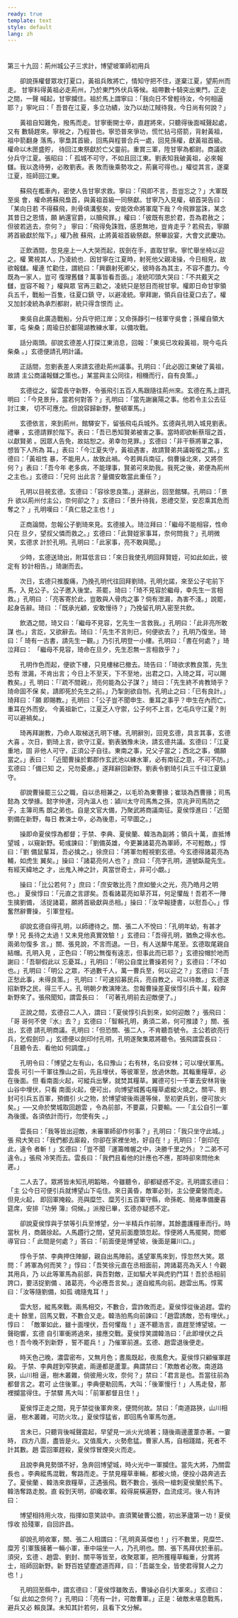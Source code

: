 ```yaml
---
ready: true
template: text
style: default
lang: zh
---
```


# 
第三十九回：荊州城公子三求計，博望坡軍師初用兵

　　卻說孫權督眾攻打夏口，黃祖兵敗將亡，情知守把不住，遂棄江夏，望荊州而走。
甘寧料得黃祖必走荊州，乃於東門外伏兵等候。祖帶數十騎突出東門，正走之間，一聲
喊起，甘寧攔住。祖於馬上謂寧曰：「我向日不曾輕待汝，今何相逼耶？」寧叱曰：「
吾昔在江夏，多立功績，汝乃以劫江賊待我，今日尚有何說？」

　　黃祖自知難免，撥馬而走。甘寧衝開士卒，直趕將來，只聽得後面喊聲起處，又有
數騎趕來。寧視之，乃程普也。寧恐普來爭功，慌忙拈弓搭箭，背射黃祖，祖中箭翻身
落馬，寧梟其首級，回馬與程普合兵一處，回見孫權，獻黃祖首級。權命以木匣盛貯，
待回江東祭獻於亡父靈前。重賞三軍，陞甘寧為都尉。商議欲分兵守江夏。張昭曰：「
孤城不可守，不如且回江東。劉表知我破黃祖，必來報讎。我以逸待勞，必敗劉表。表
敗而後乘勢攻之，荊襄可得也。」權從其言，遂棄江夏，班師回江東。

　　蘇飛在檻車內，密使人告甘寧求救。寧曰：「飛即不言，吾豈忘之？」大軍既至吳
會，權命將蘇飛梟首，與黃祖首級一同祭獻。甘寧乃入見權，頓首哭告曰：「某向日若
不得蘇飛，則骨填溝壑矣，安能效命將軍麾下哉？今飛罪當誅，某念其昔日之恩情，願
納還官爵，以贖飛罪。」權曰：「彼既有恩於君，吾為君赦之；但彼若逃去，奈何？」
寧曰：「飛得免誅戮，感恩無地，豈肯走乎？若飛去，寧願將首級獻於階下。」權乃赦
蘇飛，止將黃祖首級祭獻。祭畢設宴，大會文武慶功。

　　正飲酒間，忽見座上一人大哭而起，拔劍在手，直取甘寧。寧忙舉坐椅以迎之。權
驚視其人，乃凌統也．因甘寧在江夏時，射死他父親凌操，今日相見，故欲報讎。權連
忙勸住，謂統曰：「興霸射死卿父，彼時各為其主，不容不盡力。今既為一家人，豈可
復理舊讎？萬事皆看吾面。」凌統叩頭大哭曰：「不共戴天之讎，豈容不報？」權與眾
官再三勸之，凌統只是怒目而視甘寧。權即日命甘寧領兵五千，戰船一百隻，往夏口鎮
守，以避凌統。寧拜謝，領兵自往夏口去了。權又加封凌統為承烈都尉，統只得含恨而
止。

　　東吳自此廣造戰船，分兵守把江岸；又命孫靜引一枝軍守吳會；孫權自領大軍，屯
柴桑；周瑜日於鄱陽湖教練水軍，以備攻戰。

　　話分兩頭。卻說玄德差人打探江東消息，回報：「東吳已攻殺黃祖，現今屯兵柴桑
。」玄德便請孔明計議。

　　正話間，忽劉表差人來請玄德赴荊州議事。孔明曰：「此必因江東破了黃祖，故請
主公商議報讎之策也。」某當與主公同往，相機而行，自有良策。」

　　玄德從之，留雲長守新野，令張飛引五百人馬跟隨往荊州來。玄德在馬上謂孔明曰
：「今見景升，當若何對答？」孔明曰：「當先謝襄陽之事。他若令主公去征討江東，
切不可應允。但說容歸新野，整頓軍馬。」

　　玄德依言，來到荊州，館驛安下，留張飛屯兵城外。玄德與孔明入城見劉表。禮畢
，玄德請罪於階下。表曰：「吾已悉知賢弟被害之事。當時即欲斬蔡瑁之首，以獻賢弟
。因眾人告免，故姑恕之。弟幸勿見罪。」玄德曰：「非干蔡將軍之事，想皆下人所為
耳。」表曰：「今江夏失守，黃祖遇害，故請賢弟共議報復之策。」玄德曰：「黃祖性
暴，不能用人，故致此禍。今若興兵南征，倘曹操北來，又將奈何？」表曰：「吾今年
老多病，不能理事，賢弟可來助我。我死之後，弟便為荊州之主也。」玄德曰：「兄何
出此言？量備安敢當此重任？」

　　孔明以目視玄德。玄德曰：「容徐思良策。」遂辭出，回至館驛。孔明曰：「景升
欲以荊州付主公，奈何卻之？」玄德曰：「景升待我，恩禮交至，安忍乘其危而奪之？
」孔明嘆曰：「真仁慈之主也！」

　　正商論間，忽報公子劉琦來見。玄德接入。琦泣拜曰：「繼母不能相容，性命只在
旦夕，望叔父憐而救之。」玄德曰：「此賢姪家事耳，奈何問我？」孔明微笑，玄德求
計於孔明。孔明曰：「此家事，亮不敢與聞。」

　　少時，玄德送琦出，附耳低言曰：「來日我使孔明回拜賢姪，可如此如此，彼定有
妙計相告。」琦謝而去。

　　次日，玄德只推腹痛，乃挽孔明代往回拜劉琦。孔明允諾，來至公子宅前下馬，入
見公子。公子邀入後堂。茶罷，琦曰：「琦不見容於繼母，幸先生一言相救。」孔明曰
：「亮客寄於此，豈敢與人骨肉之事？倘有泄漏，為害不淺。」說罷，起身告辭。琦曰
：「既承光顧，安敢慢待？」乃挽留孔明入密至共飲。

　　飲酒之間，琦又曰：「繼母不見容，乞先生一言救我。」孔明曰：「此非亮所敢謀
也。」言訖，又欲辭去。琦曰：「先生不言則已，何便欲去？」孔明乃復坐。琦曰：「
琦有一古書，請先生一觀。」乃引孔明登一小樓。孔明曰：「書在何處？」琦泣拜曰：
「繼母不見容，琦命在旦夕，先生忍無一言相救乎？」

　　孔明作色而起，便欲下樓，只見樓梯已撤去。琦告曰：「琦欲求教良策，先生恐有
泄漏，不肯出言；今日上不至天，下不至地，出君之口，入琦之耳，可以賜教矣。」孔
明曰：「『疏不間親』，亮何能為公子謀？」琦曰：「先生終不肯教琦乎？琦命固不保
矣，請即死於先生之前。」乃掣劍欲自刎。孔明止之曰：「已有良計。」琦拜曰：「願
即賜教。」孔明曰：「公子豈不聞申生、重耳之事乎？申生在內而亡，重耳在外而安。
今黃祖新亡，江夏乏人守禦，公子何不上言，乞屯兵守江夏？則可以避禍矣。」

　　琦再拜謝教，乃命人取梯送孔明下樓。孔明辭別，回見玄德，具言其事，玄德大喜
。次日，劉琦上言，欲守江夏。劉表猶豫未決，請玄德共議。玄德曰：「江夏重地，固
非他人可守，正須公子自往。東南之事，兄父子當之；西北之事，備願當之。」表曰：
「近聞曹操於鄴郡作玄武池以練水軍，必有南征之意，不可不防。」玄德曰：「備已知
之，兄勿憂慮。」遂拜辭回新野。劉表令劉琦引兵三千往江夏鎮守。

　　卻說曹操罷三公之職，自以丞相兼之，以毛玠為東曹掾；崔琰為西曹掾；司馬懿為
文學掾。懿字仲達，河內溫人也：潁川太守司馬雋之孫，京兆尹司馬防之子，主簿司馬
朗之弟也。自是文官大備，乃聚武將商議南征。夏侯惇進曰：「近聞劉備在新野，每日
教演士卒，必為後患，可早圖之。」

　　操即命夏侯惇為都督；于禁、李典、夏侯蘭、韓浩為副將；領兵十萬，直抵博望城
，以窺新野。荀彧諫曰：「劉備英雄，今更兼諸葛亮為軍師，不可輕敵。」惇曰：「劉
備鼠輩耳，吾必擒之。」徐庶曰：「將軍勿輕視劉玄德。今玄德得諸葛亮為輔，如虎生
翼矣。」操曰：「諸葛亮何人也？」庶曰：「亮字孔明，道號臥龍先生。有經天緯地之
才，出鬼入神之計，真當世奇士，非可小覷。」

　　操曰：「比公若何？」庶曰：「庶安敢比亮？庶如螢火之光，亮乃皓月之明也。」
夏侯惇曰：「元直之言謬矣。吾看諸葛亮如草芥耳，何足懼哉！吾若不一陣生擒劉備，
活捉諸葛，願將首級獻與丞相。」操曰：「汝早報捷書，以慰吾心。」惇奮然辭曹操，
引軍登程。

　　卻說玄德自得孔明，以師禮待之。關、張二人不悅曰：「孔明年幼，有甚才學！兄
長待之太過！又未見他真實效驗！」玄德曰：「吾得孔明，猶魚之得水也。兩弟勿復多
言。」關、張見說，不言而退。一日，有人送犛牛尾至。玄德取尾親自結帽。孔明入見
，正色曰：「明公無復有遠志，但事此而已耶？」玄德投帽於地而謝曰：「吾聊假此以
忘憂耳。」孔明曰：「明公自度比曹操若何？」玄德曰：「不如也。」孔明曰：「明公
之眾，不過數千人，萬一曹兵至，何以迎之？」玄德曰：「吾正愁此事，未得良策。」
孔明曰：「可速招募民兵，亮自教之，可以待敵。」玄德遂招新野之民，得三千人。孔
明朝夕教演陣法。忽報曹操差夏侯惇引兵十萬，殺奔新野來了。張飛聞知，謂雲長曰：
「可著孔明前去迎敵便了。」

　　正說之間，玄德召二人入，謂曰：「夏侯惇引兵到來，如何迎敵？」張飛曰：「哥
哥何不使『水』去？」玄德曰：「智賴孔明，勇須二弟，何可推諉？」關、張出，玄德
請孔明商議。孔明曰：「但恐關、張二人，不肯聽吾號令。主公若欲亮行兵，乞假劍印
。」玄德便以劍印付孔明，孔明遂聚集眾將聽令。張飛謂雲長曰：「且聽令去．看他如
何調度。」

　　孔明令曰：「博望之左有山，名曰豫山；右有林，名曰安林；可以埋伏軍馬。雲長
可引一千軍往豫山之前，先且埋伏，等彼軍至，放過休敵。其輜重糧草，必在後面。但
看南面火起，可縱兵出擊，就焚其糧草。翼德可引一千軍去安林背後山谷中埋伏，只看
南面火起，便可出，向博望城舊屯糧草處縱火燒之。關平、劉封可引兵五百軍，預備引
火之物，於博望坡後兩邊等候，至初更兵到，便可放火矣。」──又命於樊城取回趙雲
，令為前部，不要贏，只要輸。──「主公自引一軍為後援。各須依計而行，勿使有失
。」

　　雲長曰：「我等皆出迎敵，未審軍師卻作何事？」孔明曰：「我只坐守此城。」張
飛大笑曰：「我們都去廝殺，你卻在家裡坐地，好自在！」孔明曰：「劍印在此，違令
者斬！」玄德曰：「豈不聞『運籌帷幄之中，決勝千里之外』？二弟不可違令。」張飛
冷笑而去。雲長曰：「我們且看他的計應也不應，那時卻來問他未遲。」

　　二人去了。眾將皆未知孔明韜略，今雖聽令，卻都疑惑不定。孔明謂玄德曰：「主
公今日可便引兵就博望山下屯住。來日黃昏，敵軍必到，主公便棄營而走。但見火起，
即回軍掩殺。亮與糜竺、糜芳引五百軍守縣，命孫乾、簡雍準備慶喜筵席，安排『功勞
簿』伺候。」派撥已畢，玄德亦疑惑不定。

　　卻說夏侯惇與于禁等引兵至博望，分一半精兵作前隊，其餘盡護糧車而行。時當秋
月，商飆徐起。人馬趲行之間，望見前面塵頭忽起。惇便將人馬擺開，問鄉導官曰：「
此間是何處？」答曰：「前面便是博望坡，後面是羅川口。」

　　惇令于禁、李典押住陣腳，親自出馬陣前。遙望軍馬來到，惇忽然大笑。眾問：「
將軍為何而笑？」惇曰：「吾笑徐元直在丞相面前，誇諸葛亮為天人！今觀其用兵，乃
以此等軍馬為前部，與吾對敵，正如驅犬羊與虎豹鬥耳！吾於丞相前誇口，要活捉劉備
、諸葛亮，今必應吾言矣。」遂自縱馬向前。趙雲出馬。惇罵曰：「汝等隨劉備，如孤
魂隨鬼耳！」

　　雲大怒，縱馬來戰。兩馬相交，不數合，雲詐敗而走。夏侯惇從後追趕。雲約走十
餘里，回馬又戰，不數合又走。韓浩拍馬向前諫曰：「趙雲誘敵，恐有埋伏。」惇曰：
「敵軍如此，雖十面埋伏，吾何懼哉！」遂不聽浩言，直趕至博望坡。一聲砲響，玄德
自引軍衝將過來，接應交戰。夏侯惇笑謂韓浩曰：「此即埋伏之兵也！吾今晚不到新野
，誓不罷兵！」乃催軍前進。玄德、趙雲退後便走。

　　時天色己晚，濃雲密布，又無月色；晝風既起，夜風愈大。夏侯惇只顧催軍趕殺。
于禁、李典趕到窄狹處，兩邊都是蘆葦。典謂禁曰：「欺敵者必敗。南道路狹，山川相
逼，樹木叢雜，倘彼用火攻，奈何？」禁曰：「君言是也。吾當往前為都督言之。君可
止住後軍。」李典便勒回馬，大叫：「後軍慢行！」人馬走發，那裡攔當得住。于禁驟
馬大叫：「前軍都督且住！」

　　夏侯惇正走之間，見于禁從後軍奔來，便問何故。禁曰：「南道路狹，山川相逼，
樹木叢雜，可防火攻。」夏侯惇猛省，即回馬令軍馬勿進。

　　言未已，只聽背後喊聲震起，早望見一派火光燒著；隨後兩邊蘆葦亦著。一霎時，
四方八面，盡皆是火。又值風大，火勢愈猛。曹家人馬，自相踐踏，死者不計其數。趙
雲回軍趕殺，夏侯惇冒煙突火而走。

　　且說李典見勢頭不好，急奔回博望城，時火光中一軍攔住。當先大將，乃關雲長也
。李典縱馬混戰，奪路而走。于禁見糧草車輛，都被火燒，便投小路奔逃去了。夏侯蘭
、韓浩來救糧草，正遇張飛。戰不數合，張飛一槍刺夏侯蘭於馬下。韓浩奪路走脫。直
殺到天明，卻纔收軍。殺得屍橫遍野，血流成河。後人有詩曰：

　　博望相持用火攻，指揮如意笑談中。直須驚破曹公膽，初出茅廬第一功！夏侯惇收
拾殘軍，自回許昌。

　　卻說孔明收軍，關、張二人相謂曰：「孔明真英傑也！」行不數里，見糜竺、糜芳
引軍簇擁著一輛小軍，車中端坐一人，乃孔明也。關、張下馬拜伏於車前。須臾，玄德
、趙雲、劉封、關平等皆至，收聚眾軍，把所獲糧草輜重，分賞將士，班師回新野。新
野百姓望塵遮道而拜，曰：「吾屬生全，皆使君得賢人之力也！」

　　孔明回至縣中，謂玄德曰：「夏侯惇雖敗去，曹操必自引大軍來。」玄德曰：「似
此如之奈何？」孔明曰：「亮有一計，可敵曹軍。」正是：破敵未堪息戰馬，避兵又必
賴良謀。未知其計若何，且看下文分解。
